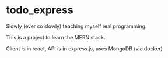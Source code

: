 # todo_express


Slowly (ever so slowly) teaching myself real programming.

This is a project to learn the MERN stack.

Client is in react, API is in express.js, uses MongoDB (via docker)